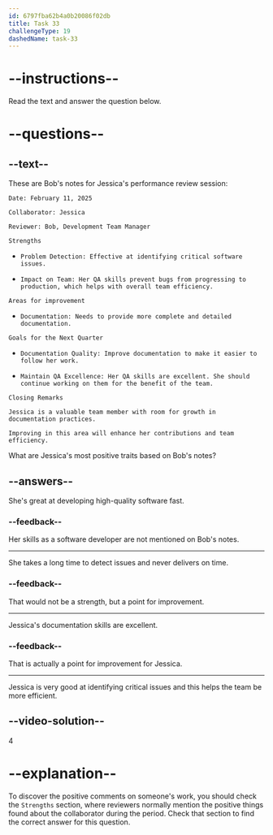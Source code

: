 ```yaml
---
id: 6797fba62b4a0b20086f02db
title: Task 33
challengeType: 19
dashedName: task-33
---
```


<!-- READING -->

# --instructions--

Read the text and answer the question below.

# --questions--

## --text--

These are Bob's notes for Jessica's performance review session:

`Date: February 11, 2025`

`Collaborator: Jessica`

`Reviewer: Bob, Development Team Manager`

`Strengths`

- `Problem Detection: Effective at identifying critical software issues.`

- `Impact on Team: Her QA skills prevent bugs from progressing to production, which helps with overall team efficiency.`

`Areas for improvement`

- `Documentation: Needs to provide more complete and detailed documentation.`

`Goals for the Next Quarter`

- `Documentation Quality: Improve documentation to make it easier to follow her work.`

- `Maintain QA Excellence: Her QA skills are excellent. She should continue working on them for the benefit of the team.`

`Closing Remarks`

`Jessica is a valuable team member with room for growth in documentation practices.`

`Improving in this area will enhance her contributions and team efficiency.`

What are Jessica's most positive traits based on Bob's notes?

## --answers--

She's great at developing high-quality software fast.

### --feedback--

Her skills as a software developer are not mentioned on Bob's notes.

---

She takes a long time to detect issues and never delivers on time.

### --feedback--

That would not be a strength, but a point for improvement.

---

Jessica's documentation skills are excellent.

### --feedback--

That is actually a point for improvement for Jessica.

---

Jessica is very good at identifying critical issues and this helps the team be more efficient.

## --video-solution--

4

# --explanation--

To discover the positive comments on someone's work, you should check the `Strengths` section, where reviewers normally mention the positive things found about the collaborator during the period. Check that section to find the correct answer for this question.
